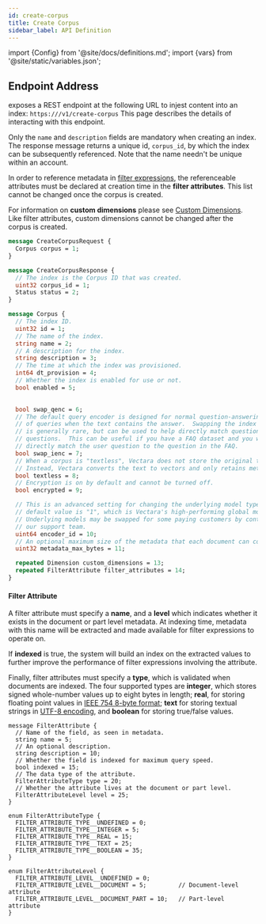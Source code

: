```yaml
---
id: create-corpus
title: Create Corpus
sidebar_label: API Definition
---
```


import {Config} from '@site/docs/definitions.md';
import {vars} from '@site/static/variables.json';

## Endpoint Address

<Config v="names.product"/> exposes a REST endpoint at the following URL
to injest content into an index:
<code>https://<Config v="domains.rest.admin"/>/v1/create-corpus</code>
This page describes the details of interacting with this endpoint.

Only the `name` and `description` fields are mandatory when creating an index.
The response message returns a unique id, `corpus_id`, by which the index can
be subsequently referenced. Note that the name needn't be unique within an
account.

In order to reference metadata in [filter expressions](/docs/common-use-cases/filtering-by-metadata/filter-overview), the
referenceable attributes must be declared at creation time in the **filter
attributes**. This list cannot be changed once the corpus is created.

For information on **custom dimensions** please see
[Custom Dimensions](/docs/common-use-cases/semantic-search/custom_dimensions.md).
Like filter attributes, custom dimensions cannot be changed after the corpus is created.

```protobuf
message CreateCorpusRequest {
  Corpus corpus = 1;
}

message CreateCorpusResponse {
  // The index is the Corpus ID that was created.
  uint32 corpus_id = 1;
  Status status = 2;
}

message Corpus {
  // The index ID.
  uint32 id = 1;
  // The name of the index.
  string name = 2;
  // A description for the index.
  string description = 3;
  // The time at which the index was provisioned.
  int64 dt_provision = 4;
  // Whether the index is enabled for use or not.
  bool enabled = 5;

  
  bool swap_qenc = 6;
  // The default query encoder is designed for normal question-answering types
  // of queries when the text contains the answer.  Swapping the index encoder
  // is generally rare, but can be used to help directly match questions to
  // questions.  This can be useful if you have a FAQ dataset and you want to
  // directly match the user question to the question in the FAQ.
  bool swap_ienc = 7;
  // When a corpus is "textless", Vectara does not store the original text.
  // Instead, Vectara converts the text to vectors and only retains metadata.
  bool textless = 8;
  // Encryption is on by default and cannot be turned off.
  bool encrypted = 9;

  // This is an advanced setting for changing the underlying model type.  The
  // default value is "1", which is Vectara's high-performing global model.
  // Underlying models may be swapped for some paying customers by contacting
  // our support team.
  uint64 encoder_id = 10;
  // An optional maximum size of the metadata that each document can contain.
  uint32 metadata_max_bytes = 11;

  repeated Dimension custom_dimensions = 13;
  repeated FilterAttribute filter_attributes = 14;
}
```

#### Filter Attribute

A filter attribute must specify a **name**, and a **level** which indicates
whether it exists in the document or part level metadata. At indexing time,
metadata with this name will be extracted and made available for filter
expressions to operate on.

If **indexed** is true, the system will build an index on the extracted values
to further improve the performance of filter expressions involving the
attribute.

Finally, filter attributes must specify a **type**, which is validated when
documents are indexed. The four supported types are **integer**, which stores
signed whole-number values up to eight bytes in length; **real**, for storing
floating point values in [IEEE 754 8-byte format][1]; **text** for storing
textual strings in [UTF-8 encoding][2], and **boolean** for storing true/false
values.

[1]: https://en.wikipedia.org/wiki/Double-precision_floating-point_format
[2]: https://en.wikipedia.org/wiki/UTF-8


```
message FilterAttribute {
  // Name of the field, as seen in metadata.
  string name = 5;
  // An optional description.
  string description = 10;
  // Whether the field is indexed for maximum query speed.
  bool indexed = 15;
  // The data type of the attribute.
  FilterAttributeType type = 20;
  // Whether the attribute lives at the document or part level.
  FilterAttributeLevel level = 25;
}

enum FilterAttributeType {
  FILTER_ATTRIBUTE_TYPE__UNDEFINED = 0;
  FILTER_ATTRIBUTE_TYPE__INTEGER = 5;
  FILTER_ATTRIBUTE_TYPE__REAL = 15;
  FILTER_ATTRIBUTE_TYPE__TEXT = 25;
  FILTER_ATTRIBUTE_TYPE__BOOLEAN = 35;
}

enum FilterAttributeLevel {
  FILTER_ATTRIBUTE_LEVEL__UNDEFINED = 0;
  FILTER_ATTRIBUTE_LEVEL__DOCUMENT = 5;         // Document-level attribute
  FILTER_ATTRIBUTE_LEVEL__DOCUMENT_PART = 10;   // Part-level attribute
}
```
